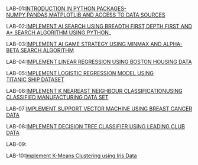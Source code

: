 LAB-01:[INTRODUCTION IN PYTHON PACKAGES-NUMPY,PANDAS,MATPLOTLIB AND ACCESS TO DATA SOURCES](https://github.com/varshinikandukuri/AIML-LAB/blob/main/AIML_LAB_01.ipynb)

LAB-02:[IMPLEMENT AI SEARCH USING BREADTH FIRST,DEPTH FIRST AND A* SEARCH ALGORITHM USING PYTHON](https://github.com/varshinikandukuri/AIML-LAB/blob/main/AIML_LAB_02.ipynb)_

LAB-03:[IMPLEMENT AI GAME STRATEGY USING MINMAX AND ALPHA-BETA SEARCH ALGORITHM](https://github.com/varshinikandukuri/AIML-LAB/blob/main/AIML_LAB_03.ipynb)

LAB-04:[IMPLEMENT LINEAR REGRESSION USING BOSTON HOUSING DATA](https://github.com/varshinikandukuri/AIML-LAB/blob/main/AIML_LAB_04.ipynb)

LAB-05:[IMPLEMENT LOGISTIC REGRESSION MODEL USING TITANIC SHIP DATASET](https://github.com/varshinikandukuri/AIML-LAB/blob/main/AIML_LAB_05.ipynb)

LAB-06:[IMPLEMENT K NEAREAST NEIGHBOUR CLASSIFICATIONUSING CLASSIFIED MANUFACTURING DATA SET](https://github.com/varshinikandukuri/AIML-LAB/blob/main/AIML_LAB_06.ipynb)

LAB-07:[IMPLEMENT SUPPORT VECTOR MACHINE USING BREAST CANCER DATA](https://github.com/varshinikandukuri/AIML-LAB/blob/main/AIML_LAB_07.ipynb)

LAB-08:[IMPLEMENT DECISION TREE CLASSIFIER USING LEADING CLUB DATA](https://github.com/varshinikandukuri/AIML-LAB/blob/main/AIML_LAB_08.ipynb)

LAB-09:

LAB-10:[Implement K-Means Clustering using Iris Data](https://github.com/varshinikandukuri/AIML-LAB/blob/main/lab_10_ipynb.ipynb)

